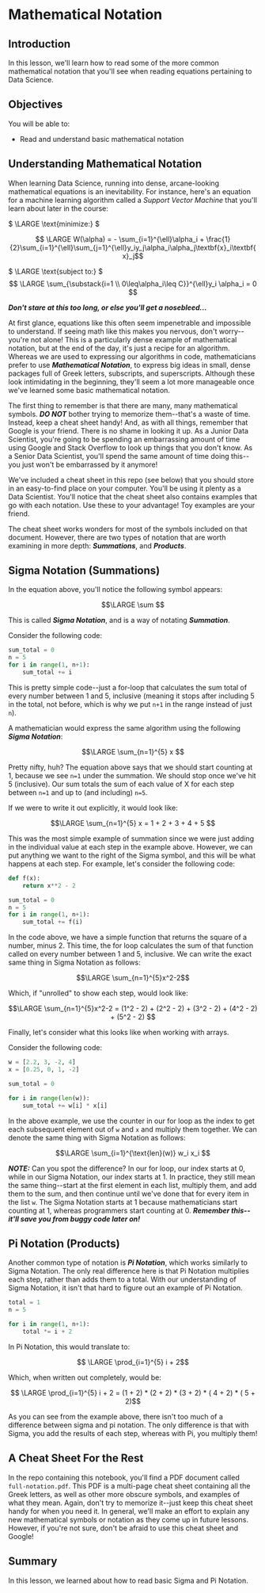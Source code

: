 # Mathematical Notation

## Introduction

In this lesson, we'll learn how to read some of the more common mathematical notation that you'll see when reading equations pertaining to Data Science.

## Objectives

You will be able to:

* Read and understand basic mathematical notation


## Understanding Mathematical Notation

When learning Data Science, running into dense, arcane-looking mathematical equations is an inevitability. For instance, here's an equation for a machine learning algorithm called a _Support Vector Machine_ that you'll learn about later in the course:


$ \LARGE \text{minimize:} $

$$ \LARGE W(\alpha) = - \sum_{i=1}^{\ell}\alpha_i + \frac{1}{2}\sum_{i=1}^{\ell}\sum_{j=1}^{\ell}y_iy_j\alpha_i\alpha_j\textbf{x}_i\textbf{x}_j$$


$ \LARGE \text{subject to:} $ $$ \LARGE \sum_{\substack{i=1 \\ 0\leq\alpha_i\leq C}}^{\ell}y_i \alpha_i = 0 $$


<strong><em>Don't stare at this too long, or else you'll get a nosebleed...</em></strong></center>

At first glance, equations like this often seem impenetrable and impossible to understand. If seeing math like this makes you nervous, don't worry--you're not alone! This is a particularly dense example of mathematical notation, but at the end of the day, it's just a recipe for an algorithm. Whereas we are used to expressing our algorithms in code, mathematicians prefer to use **_Mathematical Notation_**, to express big ideas in small, dense packages full of Greek letters, subscripts, and superscripts. Although these look intimidating in the beginning, they'll seem a lot more manageable once we've learned some basic mathematical notation. 

The first thing to remember is that there are many, many mathematical symbols. **_DO NOT_** bother trying to memorize them--that's a waste of time. Instead, keep a cheat sheet handy! And, as with all things, remember that Google is your friend.  There is no shame in looking it up. As a Junior Data Scientist, you're going to be spending an embarrassing amount of time using Google and Stack Overflow to look up things that you don't know. As a Senior Data Scientist, you'll spend the same amount of time doing this--you just won't be embarrassed by it anymore! 

We've included a cheat sheet in this repo (see below) that you should store in an easy-to-find place on your computer. You'll be using it plenty as a Data Scientist. You'll notice that the cheat sheet also contains examples that go with each notation. Use these to your advantage! Toy examples are your friend. 

The cheat sheet works wonders for most of the symbols included on that document. However, there are two types of notation that are worth examining in more depth: **_Summations_**, and **_Products_**. 

## Sigma Notation (Summations)

In the equation above, you'll notice the following symbol appears:

$$\LARGE \sum $$

This is called **_Sigma Notation_**, and is a way of notating **_Summation_**. 

Consider the following code:

```python
sum_total = 0
n = 5
for i in range(1, n+1):
    sum_total += i
```

This is pretty simple code--just a for-loop that calculates the sum total of every number between 1 and 5, inclusive (meaning it stops after including 5 in the total, not before, which is why we put `n+1` in the range instead of just `n`).

A mathematician would express the same algorithm using the following **_Sigma Notation_**:

$$\LARGE \sum_{n=1}^{5} x $$

Pretty nifty, huh? The equation above says that we should start counting at 1, because we see `n=1` under the summation. We should stop once we've hit 5 (inclusive). Our sum totals the sum of each value of X for each step between `n=1` and up to (and including) `n=5`. 

If we were to write it out explicitly, it would look like:

$$\LARGE \sum_{n=1}^{5} x = 1 + 2 + 3 + 4 + 5 $$

This was the most simple example of summation since we were just adding in the individual value at each step in the example above. However, we can put anything we want to the right of the Sigma symbol, and this will be what happens at each step. For example, let's consider the following code:

```python
def f(x):
    return x**2 - 2

sum_total = 0
n = 5
for i in range(1, n+1):
    sum_total += f(i)
```

In the code above, we have a simple function that returns the square of a number, minus 2. This time, the for loop calculates the sum of that function called on every number between 1 and 5, inclusive.  We can write the exact same thing in Sigma Notation as follows:

$$\LARGE \sum_{n=1}^{5}x^2-2$$

Which, if "unrolled" to show each step, would look like: 

$$\LARGE \sum_{n=1}^{5}x^2-2 = (1^2 - 2) + (2^2 - 2) + (3^2 - 2) + (4^2 - 2) + (5^2 - 2) $$

Finally, let's consider what this looks like when working with arrays. 

Consider the following code:

```python
w = [2.2, 3, -2, 4]
x = [0.25, 0, 1, -2]

sum_total = 0

for i in range(len(w)):
    sum_total += w[i] * x[i]
```

In the above example, we use the counter in our for loop as the index to get each subsequent element out of `w` and `x` and multiply them together. We can denote the same thing with Sigma Notation as follows:

$$\LARGE \sum_{i=1}^{\text{len}(w)} w_i x_i $$

**_NOTE:_** Can you spot the difference? In our for loop, our index starts at 0, while in our Sigma Notation, our index starts at 1. In practice, they still mean the same thing--start at the first element in each list, multiply them, and add them to the sum, and then continue until we've done that for every item in the list `w`. The Sigma Notation starts at 1 because mathematicians start counting at 1, whereas programmers start counting at 0. **_Remember this--it'll save you from buggy code later on!_** 

## Pi Notation (Products)

Another common type of notation is **_Pi Notation_**, which works similarly to Sigma Notation. The only real difference here is that Pi Notation multiplies each step, rather than adds them to a total. With our understanding of Sigma Notation, it isn't that hard to figure out an example of Pi Notation. 

```python
total = 1
n = 5

for i in range(1, n+1):
    total *= i + 2
```

In Pi Notation, this would translate to:

$$ \LARGE \prod_{i=1}^{5} i + 2$$

Which, when written out completely, would be:

$$ \LARGE \prod_{i=1}^{5} i + 2 = (1 + 2) * (2 + 2) * (3 + 2) * ( 4 + 2) * ( 5 + 2)$$

As you can see from the example above, there isn't too much of a difference between sigma and pi notation. The only difference is that with Sigma, you add the results of each step, whereas with Pi, you multiply them!

## A Cheat Sheet For the Rest

In the repo containing this notebook, you'll find a PDF document called `full-notation.pdf`. This PDF is a multi-page cheat sheet containing all the Greek letters, as well as other more obscure symbols, and examples of what they mean. Again, don't try to memorize it--just keep this cheat sheet handy for when you need it. In general, we'll make an effort to explain any new mathematical symbols or notation as they come up in future lessons. However, if you're not sure, don't be afraid to use this cheat sheet and Google!

## Summary

In this lesson, we learned about how to read basic Sigma and Pi Notation.


```python

```
